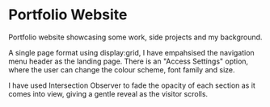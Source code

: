 # Portfolio Website
Portfolio website showcasing some work, side projects and my background. 

A single page format using display:grid, I have empahsised the navigation menu header as the landing page. There is an "Access Settings" option, where the user can change the colour scheme, font family and size. 

I have used Intersection Observer to fade the opacity of each section as it comes into view, giving a gentle reveal as the visitor scrolls.